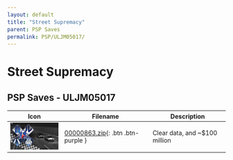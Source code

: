 ```yaml
---
layout: default
title: "Street Supremacy"
parent: PSP Saves
permalink: PSP/ULJM05017/
---
```

# Street Supremacy

## PSP Saves - ULJM05017

| Icon | Filename | Description |
|------|----------|-------------|
| ![Street Supremacy](ICON0.PNG) | [00000863.zip](00000863.zip){: .btn .btn-purple } | Clear data, and ~$100 million |
